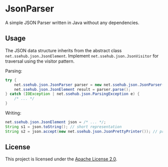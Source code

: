 JsonParser
==========

A simple JSON Parser written in Java without any dependencies.

## Usage

The JSON data structure inherits from the abstract class `net.ssehub.json.JsonElement`.
Implement `net.ssehub.json.JsonVisitor` for traversal using the visitor pattern.

Parsing:
```Java
try {
	net.ssehub.json.JsonParser parser = new net.ssehub.json.JsonParser(fileOrStream);
	net.ssehub.json.JsonElement result = parser.parse();
} catch (IOException | net.ssehub.json.ParsingException e) {
	/* ... */
}
```

Writing:
```Java
net.ssehub.json.JsonElement json = /* ... */;
String s1 = json.toString(); // short representation
String s2 = json.accept(new net.ssehub.json.JsonPrettyPrinter()); // pretty representation
```

## License

This project is licensed under the [Apache License 2.0](https://www.apache.org/licenses/LICENSE-2.0.html).

